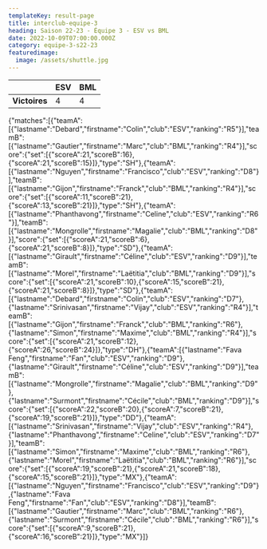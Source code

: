 ```yaml
---
templateKey: result-page
title: interclub-equipe-3
heading: Saison 22-23 - Équipe 3 - ESV vs BML
date: 2022-10-09T07:00:00.000Z
category: equipe-3-s22-23
featuredimage:
  image: /assets/shuttle.jpg
---
```

|               | ESV   | BML |
| ------------- | ----- | --- |
| **Victoires** | 4 | 4   |

<scoreboard>{"matches":[{"teamA":[{"lastname":"Debard","firstname":"Colin","club":"ESV","ranking":"R5"}],"teamB":[{"lastname":"Gautier","firstname":"Marc","club":"BML","ranking":"R4"}],"score":{"set":[{"scoreA":21,"scoreB":16},{"scoreA":21,"scoreB":15}]},"type":"SH"},{"teamA":[{"lastname":"Nguyen","firstname":"Francisco","club":"ESV","ranking":"D8"}],"teamB":[{"lastname":"Gijon","firstname":"Franck","club":"BML","ranking":"R4"}],"score":{"set":[{"scoreA":11,"scoreB":21},{"scoreA":13,"scoreB":21}]},"type":"SH"},{"teamA":[{"lastname":"Phanthavong","firstname":"Celine","club":"ESV","ranking":"R6"}],"teamB":[{"lastname":"Mongrolle","firstname":"Magalie","club":"BML","ranking":"D8"}],"score":{"set":[{"scoreA":21,"scoreB":6},{"scoreA":21,"scoreB":8}]},"type":"SD"},{"teamA":[{"lastname":"Girault","firstname":"Céline","club":"ESV","ranking":"D9"}],"teamB":[{"lastname":"Morel","firstname":"Laëtitia","club":"BML","ranking":"D9"}],"score":{"set":[{"scoreA":21,"scoreB":10},{"scoreA":15,"scoreB":21},{"scoreA":21,"scoreB":8}]},"type":"SD"},{"teamA":[{"lastname":"Debard","firstname":"Colin","club":"ESV","ranking":"D7"},{"lastname":"Srinivasan","firstname":"Vijay","club":"ESV","ranking":"R4"}],"teamB":[{"lastname":"Gijon","firstname":"Franck","club":"BML","ranking":"R6"},{"lastname":"Simon","firstname":"Maxime","club":"BML","ranking":"R4"}],"score":{"set":[{"scoreA":21,"scoreB":12},{"scoreA":26,"scoreB":24}]},"type":"DH"},{"teamA":[{"lastname":"Fava Feng","firstname":"Fan","club":"ESV","ranking":"D9"},{"lastname":"Girault","firstname":"Céline","club":"ESV","ranking":"D9"}],"teamB":[{"lastname":"Mongrolle","firstname":"Magalie","club":"BML","ranking":"D9"},{"lastname":"Surmont","firstname":"Cécile","club":"BML","ranking":"D9"}],"score":{"set":[{"scoreA":22,"scoreB":20},{"scoreA":7,"scoreB":21},{"scoreA":19,"scoreB":21}]},"type":"DD"},{"teamA":[{"lastname":"Srinivasan","firstname":"Vijay","club":"ESV","ranking":"R4"},{"lastname":"Phanthavong","firstname":"Celine","club":"ESV","ranking":"D7"}],"teamB":[{"lastname":"Simon","firstname":"Maxime","club":"BML","ranking":"R6"},{"lastname":"Morel","firstname":"Laëtitia","club":"BML","ranking":"R6"}],"score":{"set":[{"scoreA":19,"scoreB":21},{"scoreA":21,"scoreB":18},{"scoreA":15,"scoreB":21}]},"type":"MX"},{"teamA":[{"lastname":"Nguyen","firstname":"Francisco","club":"ESV","ranking":"D9"},{"lastname":"Fava Feng","firstname":"Fan","club":"ESV","ranking":"D8"}],"teamB":[{"lastname":"Gautier","firstname":"Marc","club":"BML","ranking":"R6"},{"lastname":"Surmont","firstname":"Cécile","club":"BML","ranking":"R6"}],"score":{"set":[{"scoreA":9,"scoreB":21},{"scoreA":16,"scoreB":21}]},"type":"MX"}]}</scoreboard>